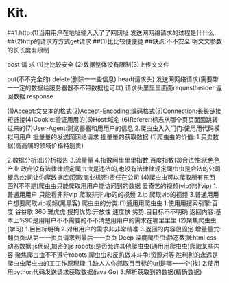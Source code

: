 # Kit.
##1.http:(1)当⽤用户在地址输⼊入了了⽹网址 发送⽹网络请求的过程是什什么.
##(2)http的请求⽅方式get请求
##(1)⽐比较便便捷
##缺点:不不安全:明⽂文参数的⻓长度有限制

post 请 求 (1)⽐比较安全
(2)数据整体没有限制(3)上传⽂文件

put(不不完全的) delete(删除⼀一些信息) head(请求头)
发送⽹网络请求(需要带⼀一定的数据给服务器器不不带数据也可以) 请求头⾥里里⾯面requestheader
返回数据:response


(1)Accept:⽂文本的格式(2)Accept-Encoding:编码格式(3)Connection:⻓长链接 短链接(4)Cookie:验证⽤用的(5)Host:域名
(6)Referer:标志从哪个⻚页⾯面跳转过来的(7)User-Agent:浏览器器和⽤用户的信息
2.爬⾍虫⼊入⻔门:使⽤用代码模拟⽤用户 批量量的发送⽹网络请求 批量量的获取数据
(1)爬⾍虫的价值:
1.买卖数据(⾼高端的领域价格特别贵)

2.数据分析:出分析报告
3.流量量
4.指数阿⾥里里指数,百度指数(3)合法性:灰⾊色产业
政府没有法律律规定爬⾍虫是违法的,也没有法律律规定爬⾍虫是合法的公司概念:公司让你爬数据库(窃取商业机密)责任在公司
(4)爬⾍虫可以爬取所有东⻄西?(不不是)爬⾍虫只能爬取⽤用户能访问到的数据  爱奇艺的视频(vip⾮非vip)
1.普通⽤用户 只能看⾮非vip 爬取⾮非vip的的视频
2.ip 爬取vip的视频
3.普通⽤用户想要爬取vip视频(⿊黑客)
爬⾍虫的分类:(1)通⽤用爬⾍虫
1.使⽤用搜索引擎:百度 ⾕谷歌 360 雅⻁虎 搜狗优势:开放性 速度快
劣势:⽬目标不不明确
返回内容:基本上%90是⽤用户不不需要的不不清楚⽤用户的需求在哪⾥里里
(2)聚焦爬⾍虫(学习) 1.⽬目标明确
2.对⽤用户的需求⾮非常精准
3.返回的内容很固定
增量量式:翻⻚页:从第⼀一⻚页请求到最后⼀一⻚页
Deep 深度爬⾍虫:静态数据:html css
动态数据:js代码,加密的js
robots:是否允许其他爬⾍虫(通⽤用爬⾍虫)爬取某些内容 聚焦爬⾍虫不不遵守robots
爬⾍虫和反扒做⽃斗争:资源对等 胜利利的永远是爬⾍虫爬⾍虫的⼯工作原理理:
1.缺⼈人你抓取⽬目标的url是哪⼀一个(找)
2.使⽤用python代码发送请求获取数据(java Go) 3.解析获取到的数据(精确数据)

